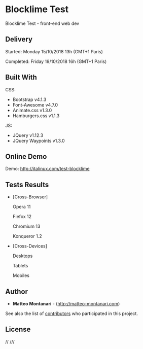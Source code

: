 # Blocklime Test
Blocklime Test - front-end web dev


## Delivery
Started:    Monday 15/10/2018 13h (GMT+1 Paris)

Completed:  Friday 19/10/2018 16h (GMT+1 Paris)


## Built With

CSS:
  * Bootstrap v4.1.3
  * Font-Awesome v4.7.0
  * Animate.css v1.3.0
  * Hamburgers.css v1.1.3

JS:
  * JQuery v1.12.3
  * JQuery Waypoints v1.3.0


## Online Demo

Demo: <a href="http://italinux.com/test-blocklime" target="_blank">http://italinux.com/test-blocklime</a>


## Tests Results

* [Cross-Browser]
    
    Opera 11
    
    Fiefox 12
    
    Chromium 13
    
    Konqueror 1.2
    
* [Cross-Devices]
    
    Desktops
    
    Tablets
    
    Mobiles


## Author

* **Matteo Montanari** - (http://matteo-montanari.com)

See also the list of [contributors](https://github.com/your/repository/contributors) who 
participated in this project.


## License

// ///
